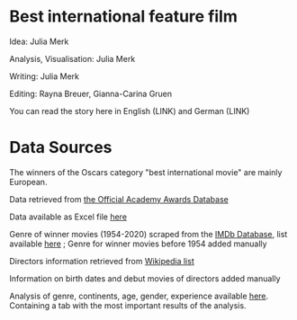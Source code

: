# Best international feature film
Idea: Julia Merk

Analysis, Visualisation: Julia Merk

Writing: Julia Merk

Editing: Rayna Breuer, Gianna-Carina Gruen

You can read the story here in English (LINK) and German (LINK)

# Data Sources
The winners of the Oscars category "best international movie" are mainly European.

Data retrieved from [the Official Academy Awards Database](https://awardsdatabase.oscars.org)

Data available as Excel file [here](https://deutschewelle-my.sharepoint.com/:x:/g/personal/julia_merk_dw_com/EduTx1BL94NOijHGo60N9BsBw7CRDOCWJ2j7zCcpzea-cA?e=SjJxpp)

Genre of winner movies (1954-2020) scraped from the [IMDb Database](https://www.imdb.com/list/ls057160363/), list available [here](https://deutschewelle-my.sharepoint.com/:x:/g/personal/julia_merk_dw_com/EctBFwJkFVpEoi12zs8LSp4BBEzL3DhaLyPSRLucwd1oog?e=WCZLGf) ; Genre for winner movies before 1954 added manually

Directors information retrieved from [Wikipedia list](https://en.wikipedia.org/wiki/List_of_Academy_Award_winners_and_nominees_for_Best_International_Feature_Film) 

Information on birth dates and debut movies of directors added manually 

Analysis of genre, continents, age, gender, experience available [here](https://deutschewelle-my.sharepoint.com/:x:/g/personal/julia_merk_dw_com/EaoG_WY2p1xCtjvMI0UHJzkBN7pPTWarP9HHsx1-t7Pjmw?e=Haq8xX). Containing a tab with the most important results of the analysis. 

